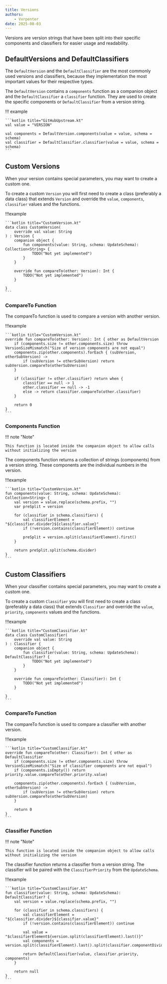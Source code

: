 ```yaml
---
title: Versions
authors:
    - Vxrpenter
date: 2025-08-03
---
```


Versions are version strings that have been split into their specific components and classifiers for easier usage and readability.

## DefaultVersions and DefaultClassifiers

The `DefaultVersion` and the `DefaultClassifier` are the most commonly used versions and classifiers,
because they implementation the most important values for their respective types.

The `DefaultVersion` contains a `components` function as a companion object and the `DefaultClassifier` a `classifier` function.
They are used to create the specific components or `DefaultClassifier` from a version string.

!!! example

    ```kotlin title="GitHubUpstream.kt"
    val value = "VERSION"
    
    val components = DefaultVersion.components(value = value, schema = schema)
    val classifier = DefaultClassifier.classifier(value = value, schema = schema)
    ```

## Custom Versions

When your version contains special parameters, you may want to create a custom one.

To create a custom `Version` you will first need to create a class
(preferably a data class) that extends `Version` and override the `value`, `components`, `classifier` values
and the functions.

!!!example

    ```kotlin title="CustomVersion.kt"
    data class CustomVersion(
        override val value: String
    ) : Version {
        companion object {
            fun components(value: String, schema: UpdateSchema): Collection<String> {
                TODO("Not yet implemented")
            }
        }
    
        override fun compareTo(other: Version): Int {
            TODO("Not yet implemented")
        }
    
    }
    ```

### CompareTo Function

The compareTo function is used to compare a version with another version.

!!!example

    ```kotlin title="CustomVersion.kt"
    override fun compareTo(other: Version): Int { other as DefaultVersion
        if (components.size != other.components.size) throw VersionSizeMismatch("Size of version components are not equal")
        components.zip(other.components).forEach { (subVersion, otherSubVersion) ->
            if (subVersion != otherSubVersion) return subVersion.compareTo(otherSubVersion)
        }

        if (classifier != other.classifier) return when {
            classifier == null -> 1
            other.classifier == null -> -1
            else -> return classifier.compareTo(other.classifier)
        }

        return 0
    }
    ```

### Components Function

!!! note "Note"

    This function is located inside the companion object to allow calls without initializing the version

The components function returns a collection of strings (components) from a version string. 
These components are the individual numbers in the version.

!!!example

    ```kotlin title="CustomVersion.kt"
    fun components(value: String, schema: UpdateSchema): Collection<String> {
        val version = value.replace(schema.prefix, "")
        var preSplit = version
    
        for (classifier in schema.classifiers) {
            val classifierElement = "${classifier.divider}${classifier.value}"
            if (!version.contains(classifierElement)) continue
        
            preSplit = version.split(classifierElement).first()
        }
    
        return preSplit.split(schema.divider)
    }
    ```

## Custom Classifiers

When your classifier contains special parameters, you may want to create a custom one.

To create a custom `Classifier` you will first need to create a class
(preferably a data class) that extends `Classifier` and override the `value`, `priority`, `components` values
and the functions.

!!!example

    ```kotlin title="CustomClassifier.kt"
    data class CustomClassifier(
        override val value: String
    ) : Classifier {
        companion object {
            fun classifier(value: String, schema: UpdateSchema): DefaultClassifier? {
                TODO("Not yet implemented")
            }
        }
        
        override fun compareTo(other: Classifier): Int {
            TODO("Not yet implemented")
        }
        
    }
    ```

### CompareTo Function

The compareTo function is used to compare a classifier with another version.

!!!example

    ```kotlin title="CustomClassifier.kt"
    override fun compareTo(other: Classifier): Int { other as DefaultClassifier
        if (components.size != other.components.size) throw VersionSizeMismatch("Size of classifier components are not equal")
        if (components.isEmpty()) return priority.value.compareTo(other.priority.value)
    
        components.zip(other.components).forEach { (subVersion, otherSubVersion) ->
            if (subVersion != otherSubVersion) return subVersion.compareTo(otherSubVersion)
        }
    
        return 0
    }
    ```

### Classifier Function

!!! note "Note"

    This function is located inside the companion object to allow calls without initializing the version

The classifier function returns a classifier from a version string. 
The classifier will be paired with the `ClassifierPriority` from the `UpdateSchema`.

!!!example

    ```kotlin title="CustomClassifier.kt"
    fun classifier(value: String, schema: UpdateSchema): DefaultClassifier? {
        val version = value.replace(schema.prefix, "")
    
        for (classifier in schema.classifiers) {
            val classifierElement = "${classifier.divider}${classifier.value}"
            if (!version.contains(classifierElement)) continue
    
            val value = "$classifierElement${version.split(classifierElement).last()}"
            val components = version.split(classifierElement).last().split(classifier.componentDivider)
    
            return DefaultClassifier(value, classifier.priority, components)
        }
    
        return null
    }
    ```